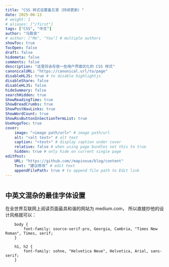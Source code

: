 ```yaml
---
title: "CSS 样式设置备忘录（持续更新）"
date: 2025-06-13
# weight: 1
# aliases: ["/first"]
tags: ["CSS", "中文"]
author: "马致良"
# author: ["Me", "You"] # multiple authors
showToc: true
TocOpen: false
draft: false
hidemeta: false
comments: false
description: "这里将会存放一些用户界面优化的 CSS 样式"
canonicalURL: "https://canonical.url/to/page"
disableHLJS: true # to disable highlightjs
disableShare: false
disableHLJS: false
hideSummary: false
searchHidden: true
ShowReadingTime: true
ShowBreadCrumbs: true
ShowPostNavLinks: true
ShowWordCount: true
ShowRssButtonInSectionTermList: true
UseHugoToc: true
cover:
    image: "<image path/url>" # image path/url
    alt: "<alt text>" # alt text
    caption: "<text>" # display caption under cover
    relative: false # when using page bundles set this to true
    hidden: true # only hide on current single page
editPost:
    URL: "https://github.com//mapinxue/blog/content"
    Text: "建议修改" # edit text
    appendFilePath: true # to append file path to Edit link
---
```



#  

## 中英文混杂的最佳字体设置   
在全世界互联网上阅读页面最具和谐的网站为 medium.com， 所以直接抄他的设计风格就可以：   
```
    body {
        font-family: source-serif-pro, Georgia, Cambria, "Times New Roman", Times, serif;
    }

    h1, h2 {
        font-family: sohne, "Helvetica Neue", Helvetica, Arial, sans-serif;
    }
```
   

